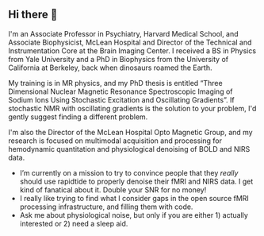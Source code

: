 ## Hi there 👋

I'm an Associate Professor in Psychiatry, Harvard Medical School, and Associate Biophysicist, McLean Hospital and Director of the Technical and Instrumentation Core at the Brain Imaging Center. I received a BS in Physics from Yale University and a PhD in Biophysics from the University of California at Berkeley, back when dinosaurs roamed the Earth. 

My training is in MR physics, and my PhD thesis is entitled “Three Dimensional Nuclear Magnetic Resonance Spectroscopic Imaging of Sodium Ions Using Stochastic Excitation and Oscillating Gradients”. If  stochastic NMR with oscillating gradients is the solution to your problem, I'd gently suggest finding a different problem.

I'm also the Director of the McLean Hospital Opto Magnetic Group, and my research is focused on multimodal acquisition and processing for hemodynamic quantitation and physiological denoising of BOLD and NIRS data.

- I’m currently on a mission to try to convince people that they _really_ should use rapidtide to properly denoise their fMRI and NIRS data.  I get kind of fanatical about it.  Double your SNR for no money!
- I really like trying to find what I consider gaps in the open source fMRI processing infrastructure, and filling them with code.
- Ask me about physiological noise, but only if you are either 1) actually interested or 2) need a sleep aid.
